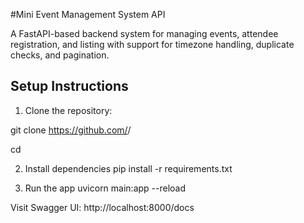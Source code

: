 #Mini Event Management System API

A FastAPI-based backend system for managing events, attendee registration, and listing with support for timezone handling, duplicate checks, and pagination.

## Setup Instructions
1. Clone the repository:
   
git clone https://github.com/<your-username>/<repo-name>

cd <repo-name>

2. Install dependencies
pip install -r requirements.txt

3. Run the app
uvicorn main:app --reload

Visit Swagger UI:  http://localhost:8000/docs
